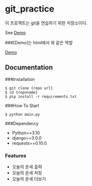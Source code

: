 # git_practice
이 프로젝트는 git을 연습하기 위한 저장소이다.

See [Demo](https://www.google.com/)

###[Demo]는 html에서 <a>와 같은 역할

<a href="https://www.google.com/">Demo</a>

## Documentation

###Installation

```shell
$ git clone {repo url}
$ cd {reponame}
$ pip install -r requirements.txt
```

###How To Start

```shell
$ python main.py
```

###Dependency

- Python==3.10
- django==3.0.0
- requests==0.10.0

### Features

- 오늘의 운세 출력
- 오늘의 운세 저장
- 오늘의 운세 더보기


